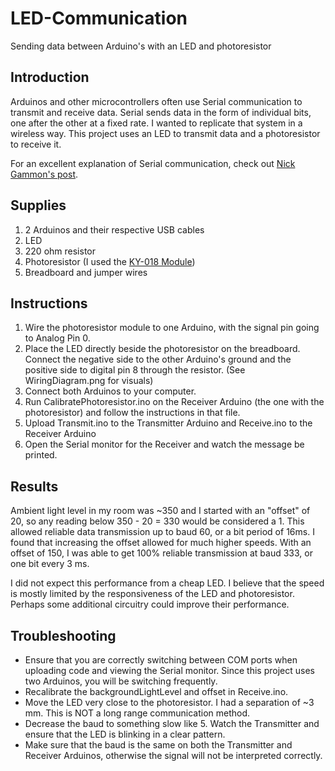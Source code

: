 # LED-Communication
Sending data between Arduino's with an LED and photoresistor

## Introduction
Arduinos and other microcontrollers often use Serial communication to transmit and receive data. Serial sends data in the form of individual bits, one after the other at a fixed rate. I wanted to replicate that system in a wireless way. This project uses an LED to transmit data and a photoresistor to receive it.

For an excellent explanation of Serial communication, check out [Nick Gammon's post](https://arduino.stackexchange.com/questions/19756/how-does-serial-communications-work-on-the-arduino).

## Supplies
1. 2 Arduinos and their respective USB cables
2. LED
3. 220 ohm resistor
4. Photoresistor (I used the [KY-018 Module](https://arduinomodules.info/ky-018-photoresistor-module/))
5. Breadboard and jumper wires

## Instructions
1. Wire the photoresistor module to one Arduino, with the signal pin going to Analog Pin 0.
2. Place the LED directly beside the photoresistor on the breadboard. Connect the negative side to the other Arduino's ground and the positive side to digital pin 8 through the resistor. (See WiringDiagram.png for visuals)
3. Connect both Arduinos to your computer.
4. Run CalibratePhotoresistor.ino on the Receiver Arduino (the one with the photoresistor) and follow the instructions in that file.
5. Upload Transmit.ino to the Transmitter Arduino and Receive.ino to the Receiver Arduino
6. Open the Serial monitor for the Receiver and watch the message be printed.

## Results
Ambient light level in my room was ~350 and I started with an "offset" of 20, so any reading below 350 - 20 = 330 would be considered a 1. This allowed reliable data transmission up to baud 60, or a bit period of 16ms. I found that increasing the offset allowed for much higher speeds. With an offset of 150, I was able to get 100% reliable transmission at baud 333, or one bit every 3 ms.

I did not expect this performance from a cheap LED. I believe that the speed is mostly limited by the responsiveness of the LED and photoresistor. Perhaps some additional circuitry could improve their performance.  

## Troubleshooting
- Ensure that you are correctly switching between COM ports when uploading code and viewing the Serial monitor. Since this project uses two Arduinos, you will be switching frequently.
- Recalibrate the backgroundLightLevel and offset in Receive.ino.
- Move the LED very close to the photoresistor. I had a separation of ~3 mm. This is NOT a long range communication method.
- Decrease the baud to something slow like 5. Watch the Transmitter and ensure that the LED is blinking in a clear pattern.
- Make sure that the baud is the same on both the Transmitter and Receiver Arduinos, otherwise the signal will not be interpreted correctly.
